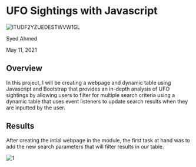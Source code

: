 # UFO Sightings with Javascript 
 
![ITUDF2YZUEDESTWVW1GL](https://user-images.githubusercontent.com/45697471/117879766-557b6500-b275-11eb-8dea-e05b2332a576.jpg) 
 
Syed Ahmed 

May 11, 2021 

## Overview 

In this project, I will be creating a webpage and dynamic table using Javascript and Bootstrap that provides an in-depth analysis of UFO sightings by allowing users to filter for multiple search criteria using a dynamic table that uses event listeners to update search results when they are inputted by the user. 

## Results 

After creating the intial webpage in the module, the first task at hand was to add the new search parameters that will filter results in our table. 

![1](https://user-images.githubusercontent.com/45697471/117881319-1d752180-b277-11eb-83cb-98708a644b60.png)
